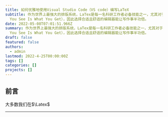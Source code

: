 ```yaml
---
title: 如何优雅地使用Visual Studio Code（VS code）编写LaTeX
subtitle: 作为世界上最强大的排版系统，LaTex是每一名科研工作者必备技能之一，尤其对于理工科而言，其重要性不言而喻。LaTex并非“所见即所得”（What
  You See Is What You Get），因此选择合适且舒适的编辑器能让写作事半功倍。
date: 2022-05-08T07:01:51.966Z
summary: 作为世界上最强大的排版系统，LaTex是每一名科研工作者必备技能之一，尤其对于理工科而言，其重要性不言而喻。LaTex并非“所见即所得”（What
  You See Is What You Get），因此选择合适且舒适的编辑器能让写作事半功倍。
draft: false
featured: false
authors:
  - admin
lastmod: 2022-4-25T00:00:00Z
tags: []
categories: []
projects: []
---
```

## 前言

大多数我们在$\Latex$

<hr>